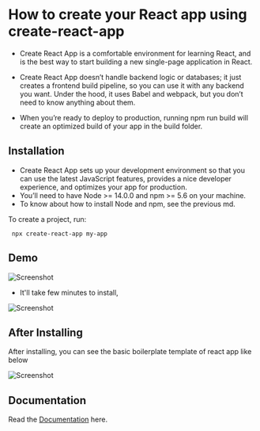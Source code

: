 
# How to create your React app using create-react-app

* Create React App is a comfortable environment for learning React, and is the best way to start building a new single-page application in React.


* Create React App doesn’t handle backend logic or databases; it just creates a frontend build pipeline, so you can use it with any backend you want. Under the hood, it uses Babel and webpack, but you don’t need to know anything about them.

* When you’re ready to deploy to production, running npm run build will create an optimized build of your app in the build folder. 


## Installation
* Create React App sets up your development environment so that you can use the latest JavaScript features, provides a nice developer experience, and optimizes your app for production. 
* You’ll need to have Node >= 14.0.0 and npm >= 5.6 on your machine.
* To know about how to install Node and npm, see the previous md.

 To create a project, run:

```
 npx create-react-app my-app
```



## Demo
![Screenshot](screenshot(58).png)

* It'll take few minutes to install,

![Screenshot](screenshot(57).png)

## After Installing 
After installing, you can see the basic boilerplate template of react app like below


![Screenshot](screenshot(62).png)


## Documentation

Read the [Documentation](https://reactjs.org/docs/create-a-new-react-app.html) here.


